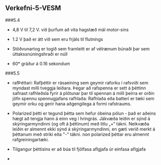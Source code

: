 ## Verkefni-5-VESM

###5.4
* 4,8 V til 7,2 V. við þurfum að vita hagstæð mál motor-sins

* 1.2 V það er átt við sem eru frjáls til flutnings

* Stöðvunartog er togið sem framleitt er af vélrænum búnaði þar sem úttakssnúningshraði er núll

* 60* gráður á 0.16 sekondum

###5.5
* rafÞéttari: Rafþéttir er rásaeining sem geymir raforku í rafsviði sem myndast milli tveggja leiðara. Þegar að rafspenna er sett á þéttinn safnast rafhleðsla fyrir á plötunar þar til spennan á milli þeirra er orðin jöfn spennu spennugjafans
  rafhlaða: Rafhlaða eða batterí er tæki sem geymir orku og gerir hana aðgengilega á formi rafstraums.
  
* Polarized þétti er tegund þétta sem hefur óbeina pólun - það er aðeins hægt að tengja hann á einn veg í hringrás. Jákvæða leiðin er sýnd á   skýringarmyndinni (og oft á þéttinum) með litlu „+“ tákni. Neikvæða leiðin er almennt ekki sýnd á skýringarmyndinni, en gæti verið merkt á þéttanum með striki eða "-" tákni. non polarized þéttar eru almennt rafgreiningartæki.


* Tilgangur þéttisins er að búa til fjölfasa aflgjafa úr einfasa aflgjafa
* 
